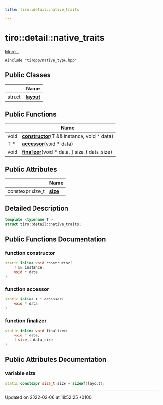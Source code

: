 ```yaml
---
title: tiro::detail::native_traits

---
```


# tiro::detail::native_traits



 [More...](#detailed-description)


`#include "tiropp/native_type.hpp"`

## Public Classes

|                | Name           |
| -------------- | -------------- |
| struct | **[layout](/docs/api/classes/structtiro_1_1detail_1_1native__traits_1_1layout)**  |

## Public Functions

|                | Name           |
| -------------- | -------------- |
| void | **[constructor](/docs/api/classes/structtiro_1_1detail_1_1native__traits#function-constructor)**(T && instance, void &#42; data) |
| T * | **[accessor](/docs/api/classes/structtiro_1_1detail_1_1native__traits#function-accessor)**(void &#42; data) |
| void | **[finalizer](/docs/api/classes/structtiro_1_1detail_1_1native__traits#function-finalizer)**(void &#42; data, ] size&#95;t data_size) |

## Public Attributes

|                | Name           |
| -------------- | -------------- |
| constexpr size&#95;t | **[size](/docs/api/classes/structtiro_1_1detail_1_1native__traits#variable-size)**  |

## Detailed Description

```cpp
template <typename T >
struct tiro::detail::native_traits;
```

## Public Functions Documentation

### function constructor

```cpp
static inline void constructor(
    T && instance,
    void * data
)
```


### function accessor

```cpp
static inline T * accessor(
    void * data
)
```


### function finalizer

```cpp
static inline void finalizer(
    void * data,
    ] size_t data_size
)
```


## Public Attributes Documentation

### variable size

```cpp
static constexpr size_t size = sizeof(layout);
```


-------------------------------

Updated on 2022-02-06 at 18:52:25 +0100